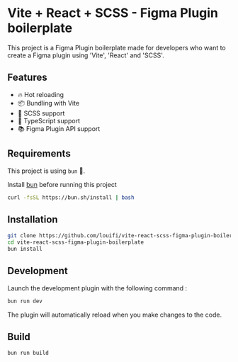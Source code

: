 # Vite + React + SCSS - Figma Plugin boilerplate

This project is a Figma Plugin boilerplate made for developers who want to create a Figma plugin using 'Vite', 'React' and 'SCSS'.

## Features

- 🔥 Hot reloading
- 📦 Bundling with Vite
- 💅 SCSS support
- 📝 TypeScript support
- 📚 Figma Plugin API support

## Requirements

This project is using `bun` 🐇.

Install [bun](https://bun.sh) before running this project

```bash
curl -fsSL https://bun.sh/install | bash
```

## Installation

```bash
git clone https://github.com/louifi/vite-react-scss-figma-plugin-boilerplate.git
cd vite-react-scss-figma-plugin-boilerplate
bun install
```

## Development

Launch the development plugin with the following command :

```bash
bun run dev
```

The plugin will automatically reload when you make changes to the code.

## Build

```bash
bun run build
```

